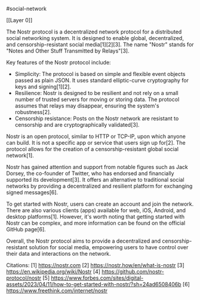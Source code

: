 #social-network 

[[Layer 0]]

The Nostr protocol is a decentralized network protocol for a distributed social networking system. It is designed to enable global, decentralized, and censorship-resistant social media[1][2][3]. The name "Nostr" stands for "Notes and Other Stuff Transmitted by Relays"[3].

Key features of the Nostr protocol include:
- Simplicity: The protocol is based on simple and flexible event objects passed as plain JSON. It uses standard elliptic-curve cryptography for keys and signing[1][2].
- Resilience: Nostr is designed to be resilient and not rely on a small number of trusted servers for moving or storing data. The protocol assumes that relays may disappear, ensuring the system's robustness[2].
- Censorship resistance: Posts on the Nostr network are resistant to censorship and are cryptographically validated[3].

Nostr is an open protocol, similar to HTTP or TCP-IP, upon which anyone can build. It is not a specific app or service that users sign up for[2]. The protocol allows for the creation of a censorship-resistant global social network[1].

Nostr has gained attention and support from notable figures such as Jack Dorsey, the co-founder of Twitter, who has endorsed and financially supported its development[3]. It offers an alternative to traditional social networks by providing a decentralized and resilient platform for exchanging signed messages[6].

To get started with Nostr, users can create an account and join the network. There are also various clients (apps) available for web, iOS, Android, and desktop platforms[1]. However, it's worth noting that getting started with Nostr can be complex, and more information can be found on the official GitHub page[6].

Overall, the Nostr protocol aims to provide a decentralized and censorship-resistant solution for social media, empowering users to have control over their data and interactions on the network.

Citations:
[1] https://nostr.com
[2] https://nostr.how/en/what-is-nostr
[3] https://en.wikipedia.org/wiki/Nostr
[4] https://github.com/nostr-protocol/nostr
[5] https://www.forbes.com/sites/digital-assets/2023/04/11/how-to-get-started-with-nostr/?sh=24ad6508406b
[6] https://www.freethink.com/internet/nostr
